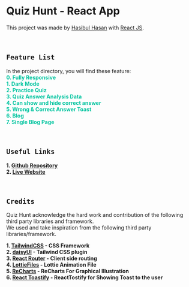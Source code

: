 # Quiz Hunt - React App

This project was made by [Hasibul Hasan](https://github.com/cbHasib) with [React JS](https://github.com/facebook/create-react-app).

<br>

## **`Feature List`**

In the project directory, you will find these feature: \
<span style="color:#00C49F">**0. Fully Responsive** </span> \
<span style="color:#00C49F">**1. Dark Mode** </span> \
<span style="color:#00C49F">**2. Practice Quiz** </span> \
<span style="color:#00C49F">**3. Quiz Answer Analysis Data** </span> \
<span style="color:#00C49F">**4. Can show and hide correct answer** </span> \
<span style="color:#00C49F">**5. Wrong & Correct Answer Toast** </span> \
<span style="color:#00C49F">**6. Blog** </span> \
<span style="color:#00C49F">**7. Single Blog Page** </span>

<br>

## **`Useful Links`**

**1. [Github Repository](https://github.com/programming-hero-web-course2/b6-quiz-crackerz-cbHasib)** \
**2. [Live Website](https://quizhunt.netlify.app/)**

<br>

## **`Credits`**

Quiz Hunt acknowledge the hard work and contribution of the following third party libraries and framework. <br> We used and take inspiration from the following third party libraries/framework.

**1. [TailwindCSS](https://tailwindcss.com/) - CSS Framework** \
**2. [daisyUI](https://daisyui.com/) - Tailwind CSS plugin** \
**3. [React Router](https://reactrouter.com/) - Client side routing** \
**4. [LottieFiles](https://lottiefiles.com/) - Lottie Animation File** \
**5. [ReCharts](https://recharts.org/) - ReCharts For Graphical Illustration** \
**6. [React Toastify](https://fkhadra.github.io/react-toastify/) - ReactTostify for Showing Toast to the user**
